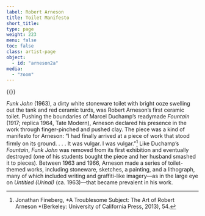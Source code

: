 ```yaml
---
label: Robert Arneson
title: Toilet Manifesto
short_title:
type: page
weight: 223
menu: false
toc: false
class: artist-page
object:
  - id: "arneson2a"
media:
  - "zoom"
---
```

{{<q-figure id="arneson2a">}}

*Funk John* (1963), a dirty white stoneware toilet with bright ooze swelling out the tank and red ceramic turds, was Robert Arneson’s first ceramic toilet. Pushing the boundaries of Marcel Duchamp’s readymade *Fountain* (1917; replica 1964, Tate Modern), Arneson declared his presence in the work through finger-pinched and pushed clay. The piece was a kind of manifesto for Arneson: “I had finally arrived at a piece of work that stood firmly on its ground. . . . It was vulgar. I was vulgar.”[^1] Like Duchamp’s *Fountain*, *Funk John* was removed from its first exhibition and eventually destroyed (one of his students bought the piece and her husband smashed it to pieces). Between 1963 and 1966, Arneson made a series of toilet-themed works, including stoneware, sketches, a painting, and a lithograph, many of which included writing and graffiti-like imagery—as in the large eye on *Untitled (Urinal)* (ca. 1963)—that became prevalent in his work.

[^1]: Jonathan Fineberg, *A Troublesome Subject: The Art of Robert Arneson *(Berkeley: University of California Press, 2013), 54.
